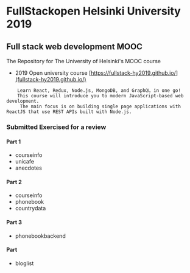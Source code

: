 # FullStackopen Helsinki University 2019 

## Full stack web development MOOC

The Repository for The University of Helsinki's MOOC course
  - 2019  Open university course [https://fullstack-hy2019.github.io/](fullstack-hy2019.github.io/)

```
    Learn React, Redux, Node.js, MongoDB, and GraphQL in one go! 
    This course will introduce you to modern JavaScript-based web development.
     The main focus is on building single page applications with ReactJS that use REST APIs built with Node.js.

```
### Submitted Exercised  for a review
    
#### Part 1

- courseinfo
- unicafe
- anecdotes
 
#### Part 2

- courseinfo
- phonebook
- countrydata

#### Part 3

- phonebookbackend

#### Part 

- bloglist



